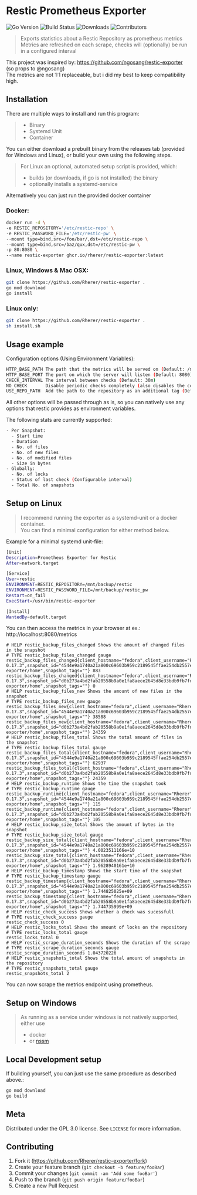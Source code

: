 # Restic Prometheus Exporter
![Go Version][go-vers]
![Build Status][build-stat]
![Downloads][github-downloads]
![Contributors][github-contribs]

> Exports statistics about a Restic Repository as prometheus metrics  
> Metrics are refreshed on each scrape, checks will (optionally) be run in a configured interval  

This project was inspired by: https://github.com/ngosang/restic-exporter (so props to @ngosang)  
The metrics are not 1:1 replaceable, but i did my best to keep compatibility high.  

## Installation

 There are multiple ways to install and run this program:
> - Binary
> - Systemd Unit
> - Container

You can either download a prebuilt binary from the releases tab (provided for Windows and Linux), or build your own using the following steps.  
> For Linux an optional, automated setup script is provided, which:
> - builds (or downloads, if go is not installed) the binary
> - optionally installs a systemd-service

Alternatively you can just run the provided docker container

### Docker:

```sh
docker run -d \ 
-e RESTIC_REPOSITORY='/etc/restic-repo' \
-e RESTIC_PASSWORD_FILE='/etc/restic-pw' \
--mount type=bind,src=/foo/bar/,dst=/etc/restic-repo \
--mount type=bind,src=/baz/qux,dst=/etc/restic-pw \
-p 80:8080 \
--name restic-exporter ghcr.io/rherer/restic-exporter:latest
```

### Linux, Windows & Mac OSX:

```sh
git clone https://github.com/Rherer/restic-exporter .
go mod download
go install
```

### Linux only:

```sh
git clone https://github.com/Rherer/restic-exporter .
sh install.sh
```

## Usage example

Configuration options (Using Environment Variables):

```sh
HTTP_BASE_PATH The path that the metrics will be served on (Default: /metrics)
HTTP_BASE_PORT The port on which the server will listen (Default: 8080)
CHECK_INTERVAL The interval between checks (Default: 30m)
NO_CHECK       Disable periodic checks completely (also disables the corresponding metric) (Default: false)
USE_REPO_PATH  Add the path to the repository as an additional tag (Default: false)
```

All other options will be passed through as is, so you can natively use any options that restic provides as environment variables. 

The following stats are currently supported:
```sh 
- Per Snapshot:
  - Start time
  - Duration
  - No. of files
  - No. of new files
  - No. of modified files
  - Size in bytes
- Globally:
  - No. of locks
  - Status of last check (Configurable interval)
  - Total No. of snapshots
``` 

## Setup on Linux

> I recommend running the exporter as a systemd-unit or a docker container.  
> You can find a minimal configuration for either method below.

Example for a minimal systemd unit-file:
```sh
[Unit]
Description=Prometheus Exporter for Restic
After=network.target

[Service]
User=restic
ENVIRONMENT=RESTIC_REPOSITORY=/mnt/backup/restic
ENVIRONMENT=RESTIC_PASSWORD_FILE=/mnt/backup/restic_pw
Restart=on_fail
ExecStart=/usr/bin/restic-exporter

[Install]
WantedBy=default.target
```

You can then access the metrics in your browser at ex.: http://localhost:8080/metrics
```
# HELP restic_backup_files_changed Shows the amount of changed files in the snapshot
# TYPE restic_backup_files_changed gauge
restic_backup_files_changed{client_hostname="fedora",client_username="Rherer",client_version="restic 0.17.3",snapshot_id="4544e9a1740a21a800c69603b959c2189545ffae254db2557ef6b26b6835c8cb",snapshot_paths="/run/host/var/mnt/data/distrobox/restic-exporter/home",snapshot_tags=""} 883
restic_backup_files_changed{client_hostname="fedora",client_username="Rherer",client_version="restic 0.17.3",snapshot_id="d0b273a4bd2fab20558b9a0e1fa8aece2645d8e33bdb9fb7fd5fe7df3de123cd",snapshot_paths="/run/host/var/mnt/data/distrobox/restic-exporter/home",snapshot_tags=""} 0
# HELP restic_backup_files_new Shows the amount of new files in the snapshot
# TYPE restic_backup_files_new gauge
restic_backup_files_new{client_hostname="fedora",client_username="Rherer",client_version="restic 0.17.3",snapshot_id="4544e9a1740a21a800c69603b959c2189545ffae254db2557ef6b26b6835c8cb",snapshot_paths="/run/host/var/mnt/data/distrobox/restic-exporter/home",snapshot_tags=""} 38588
restic_backup_files_new{client_hostname="fedora",client_username="Rherer",client_version="restic 0.17.3",snapshot_id="d0b273a4bd2fab20558b9a0e1fa8aece2645d8e33bdb9fb7fd5fe7df3de123cd",snapshot_paths="/run/host/var/mnt/data/distrobox/restic-exporter/home",snapshot_tags=""} 24359
# HELP restic_backup_files_total Shows the total amount of files in the snapshot
# TYPE restic_backup_files_total gauge
restic_backup_files_total{client_hostname="fedora",client_username="Rherer",client_version="restic 0.17.3",snapshot_id="4544e9a1740a21a800c69603b959c2189545ffae254db2557ef6b26b6835c8cb",snapshot_paths="/run/host/var/mnt/data/distrobox/restic-exporter/home",snapshot_tags=""} 62937
restic_backup_files_total{client_hostname="fedora",client_username="Rherer",client_version="restic 0.17.3",snapshot_id="d0b273a4bd2fab20558b9a0e1fa8aece2645d8e33bdb9fb7fd5fe7df3de123cd",snapshot_paths="/run/host/var/mnt/data/distrobox/restic-exporter/home",snapshot_tags=""} 24359
# HELP restic_backup_runtime Shows the time the snapshot took
# TYPE restic_backup_runtime gauge
restic_backup_runtime{client_hostname="fedora",client_username="Rherer",client_version="restic 0.17.3",snapshot_id="4544e9a1740a21a800c69603b959c2189545ffae254db2557ef6b26b6835c8cb",snapshot_paths="/run/host/var/mnt/data/distrobox/restic-exporter/home",snapshot_tags=""} 115
restic_backup_runtime{client_hostname="fedora",client_username="Rherer",client_version="restic 0.17.3",snapshot_id="d0b273a4bd2fab20558b9a0e1fa8aece2645d8e33bdb9fb7fd5fe7df3de123cd",snapshot_paths="/run/host/var/mnt/data/distrobox/restic-exporter/home",snapshot_tags=""} 105
# HELP restic_backup_size_total Shows the amount of bytes in the snapshot
# TYPE restic_backup_size_total gauge
restic_backup_size_total{client_hostname="fedora",client_username="Rherer",client_version="restic 0.17.3",snapshot_id="4544e9a1740a21a800c69603b959c2189545ffae254db2557ef6b26b6835c8cb",snapshot_paths="/run/host/var/mnt/data/distrobox/restic-exporter/home",snapshot_tags=""} 4.0023511166e+10
restic_backup_size_total{client_hostname="fedora",client_username="Rherer",client_version="restic 0.17.3",snapshot_id="d0b273a4bd2fab20558b9a0e1fa8aece2645d8e33bdb9fb7fd5fe7df3de123cd",snapshot_paths="/run/host/var/mnt/data/distrobox/restic-exporter/home",snapshot_tags=""} 1.9628940161e+10
# HELP restic_backup_timestamp Shows the start time of the snapshot
# TYPE restic_backup_timestamp gauge
restic_backup_timestamp{client_hostname="fedora",client_username="Rherer",client_version="restic 0.17.3",snapshot_id="4544e9a1740a21a800c69603b959c2189545ffae254db2557ef6b26b6835c8cb",snapshot_paths="/run/host/var/mnt/data/distrobox/restic-exporter/home",snapshot_tags=""} 1.744825025e+09
restic_backup_timestamp{client_hostname="fedora",client_username="Rherer",client_version="restic 0.17.3",snapshot_id="d0b273a4bd2fab20558b9a0e1fa8aece2645d8e33bdb9fb7fd5fe7df3de123cd",snapshot_paths="/run/host/var/mnt/data/distrobox/restic-exporter/home",snapshot_tags=""} 1.744735999e+09
# HELP restic_check_success Shows whether a check was sucessfull
# TYPE restic_check_success gauge
restic_check_success 0
# HELP restic_locks_total Shows the amount of locks on the repository
# TYPE restic_locks_total gauge
restic_locks_total 0
# HELP restic_scrape_duration_seconds Shows the duration of the scrape
# TYPE restic_scrape_duration_seconds gauge
restic_scrape_duration_seconds 1.043720226
# HELP restic_snapshots_total Shows the total amount of snapshots in the repository
# TYPE restic_snapshots_total gauge
restic_snapshots_total 2
```

You can now scrape the metrics endpoint using prometheus.

## Setup on Windows

> As running as a service under windows is not natively supported, either use 
> - docker 
> - or [nssm](https://nssm.cc/)

## Local Development setup

If building yourself, you can just use the same procedure as described above.:

```sh
go mod download
go build
```

## Meta

Distributed under the GPL 3.0 license. See ``LICENSE`` for more information.

## Contributing

1. Fork it (<https://github.com/Rherer/restic-exporter/fork>)
2. Create your feature branch (`git checkout -b feature/fooBar`)
3. Commit your changes (`git commit -am 'Add some fooBar'`)
4. Push to the branch (`git push origin feature/fooBar`)
5. Create a new Pull Request

<!-- Markdown link & img dfn's -->
[go-vers]: https://img.shields.io/github/go-mod/go-version/Rherer/restic-exporter
[build-stat]: https://img.shields.io/github/actions/workflow/status/Rherer/restic-exporter/build-release-binaries.yaml
[github-downloads]: https://img.shields.io/github/downloads/Rherer/restic-exporter/total
[github-contribs]: https://img.shields.io/github/contributors/Rherer/restic-exporter

